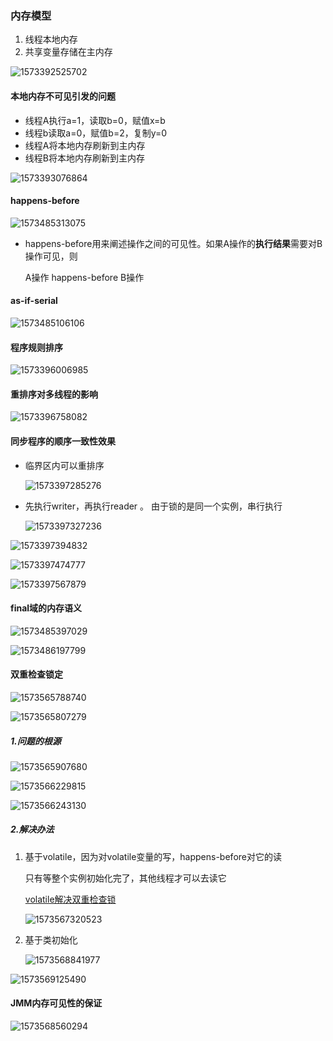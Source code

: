 ### 内存模型

1. 线程本地内存
2. 共享变量存储在主内存

![1573392525702](D:\笔记\面试题\java锁\assets\1573392525702.png)

#### 本地内存不可见引发的问题

* 线程A执行a=1，读取b=0，赋值x=b
* 线程b读取a=0，赋值b=2，复制y=0
* 线程A将本地内存刷新到主内存
* 线程B将本地内存刷新到主内存

![1573393076864](D:\笔记\面试题\java锁\assets\1573393076864.png)

#### happens-before

![1573485313075](D:\笔记\面试题\java锁\assets\1573485313075.png)

* happens-before用来阐述操作之间的可见性。如果A操作的**执行结果**需要对B操作可见，则

  A操作 happens-before B操作

#### as-if-serial

![1573485106106](D:\笔记\面试题\java锁\assets\1573485106106.png)

#### 程序规则排序

![1573396006985](D:\笔记\面试题\java锁\assets\1573396006985.png)

#### 重排序对多线程的影响

![1573396758082](D:\笔记\面试题\java锁\assets\1573396758082.png)

#### 同步程序的顺序一致性效果

* 临界区内可以重排序

  ![1573397285276](D:\笔记\面试题\java锁\assets\1573397285276.png)

* 先执行writer，再执行reader 。  由于锁的是同一个实例，串行执行

  ![1573397327236](D:\笔记\面试题\java锁\assets\1573397327236.png)

![1573397394832](D:\笔记\面试题\java锁\assets\1573397394832.png)

![1573397474777](D:\笔记\面试题\java锁\assets\1573397474777.png)

![1573397567879](D:\笔记\面试题\java锁\assets\1573397567879.png)

#### final域的内存语义

![1573485397029](D:\笔记\面试题\java锁\assets\1573485397029.png)

![1573486197799](D:\笔记\面试题\java锁\assets\1573486197799.png)

#### 双重检查锁定

![1573565788740](D:\笔记\面试题\java锁\assets\1573565788740.png)

![1573565807279](D:\笔记\面试题\java锁\assets\1573565807279.png)

##### 1.问题的根源

![1573565907680](D:\笔记\面试题\java锁\assets\1573565907680.png)

![1573566229815](D:\笔记\面试题\java锁\assets\1573566229815.png)

![1573566243130](D:\笔记\面试题\java锁\assets\1573566243130.png)

##### 2.解决办法

1. 基于volatile，因为对volatile变量的写，happens-before对它的读

   只有等整个实例初始化完了，其他线程才可以去读它

   [volatile解决双重检查锁](https://www.cnblogs.com/goodAndyxublog/p/11356402.html )

   ![1573567320523](D:\笔记\面试题\java锁\assets\1573567320523.png)

2. 基于类初始化

   ![1573568841977](D:\笔记\面试题\java锁\assets\1573568841977.png)

![1573569125490](D:\笔记\面试题\java锁\assets\1573569125490.png)

#### JMM内存可见性的保证

![1573568560294](D:\笔记\面试题\java锁\assets\1573568560294.png)

